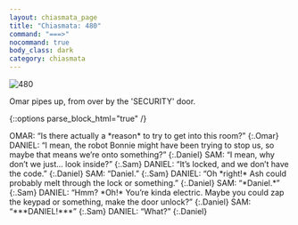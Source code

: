 ```yaml
---
layout: chiasmata_page
title: "Chiasmata: 480"
command: "===>"
nocommand: true
body_class: dark
category: chiasmata
---
```


![480](/chiasmata/images/narrative/)

Omar pipes up, from over by the 'SECURITY' door.

{::options parse_block_html="true" /}
<div class="dialogue">
OMAR: “Is there actually a *reason* to try to get into this room?”
{:.Omar}
DANIEL: “I mean, the robot Bonnie might have been trying to stop us, so maybe that means we’re onto something?”
{:.Daniel}
SAM: “I mean, why don’t we just... look inside?”
{:.Sam}
DANIEL: “It’s locked, and we don’t have the code.”
{:.Daniel}
SAM: “Daniel.”
{:.Sam}
DANIEL: “Oh *right!* Ash could probably melt through the lock or something.”
{:.Daniel}
SAM: “*Daniel.*”
{:.Sam}
DANIEL: “Hmm? *Oh!* You’re kinda electric. Maybe you could zap the keypad or something, make the door unlock?”
{:.Daniel}
SAM: “***DANIEL!***”
{:.Sam}
DANIEL: “What?”
{:.Daniel}
</div>
